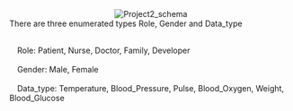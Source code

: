 <div align=center><img alt="Project2_schema" src="https://user-images.githubusercontent.com/55321300/155052191-3ff2f965-57ae-4d19-aa0a-44909441aa31.PNG">

 
<div align=left>There are three enumerated types Role, Gender and Data_type<br><br>

&ensp;&ensp;Role: Patient, Nurse, Doctor, Family, Developer<br><br>
&ensp;&ensp;Gender: Male, Female<br><br>
&ensp;&ensp;Data_type: Temperature, Blood_Pressure, Pulse, Blood_Oxygen, Weight, Blood_Glucose<br>
